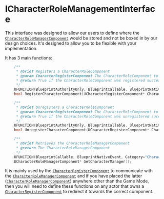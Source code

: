 # ICharacterRoleManagementInterface

This interface was designed to allow our users to define where the [`CharacterRoleManagerComponent`](../Components/CharacterRoleManagerComponent.md) would be stored and not be boxed in by our design choices. It's designed to allow you to be flexible with your implementation. 

It has 3 main functions: 
```c++
	/**
	 * @brief Registers a CharacterRoleComponent
	 * @param CharacterRegisterComponent The CharacterRoleComponent to register
	 * @return True if the CharacterRoleComponent was registered successfully, false otherwise
	 */
	UFUNCTION(BlueprintAuthorityOnly, BlueprintCallable, BlueprintNativeEvent, Category="Character Role Management")
	bool RegisterCharacterComponent(UCharacterRegisterComponent* CharacterRegisterComponent);

	/**
	 * @brief Unregisters a CharacterRoleComponent
	 * @param CharacterRegisterComponent The CharacterRoleComponent to unregister
	 * @return True if the CharacterRoleComponent was unregistered successfully, false otherwise
	 */
	UFUNCTION(BlueprintAuthorityOnly, BlueprintCallable, BlueprintNativeEvent, Category="Character Role Management")
	bool UnregisterCharacterComponent(UCharacterRegisterComponent* CharacterRegisterComponent);

	/**
	 * @brief Retrieves the CharacterRoleManagerComponent
	 * @return The CharacterRoleManagerComponent
	 */
	UFUNCTION(BlueprintCallable, BlueprintNativeEvent, Category="Character Role Management")
	UCharacterRoleManagerComponent* GetCharacterManager();
```

It is mainly used by the [`CharacterRegisterComponent`](../Components/CharacterRegisterComponent.md) to communicate with the [`CharacterRoleManagerComponent`](../Components/CharacterRoleManagerComponent.md) and if you have placed the latter ([`CharacterRoleManagerComponent`](../Components/CharacterRoleManagerComponent.md)) anywhere other than the Game Mode, then you will need to define these functions on any actor that owns a [`CharacterRegisterComponent`](../Components/CharacterRegisterComponent.md) to redirect it towards the correct component.
